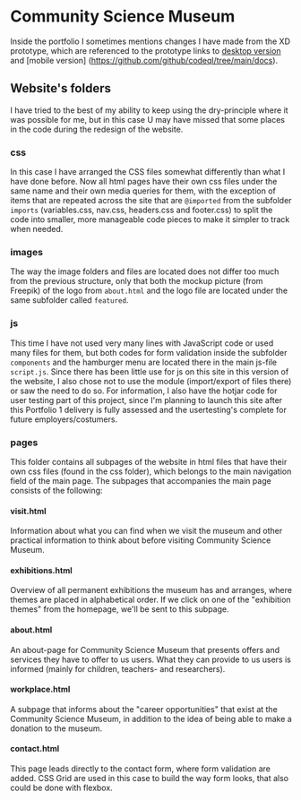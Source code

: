 # Community Science Museum
Inside the portfolio I sometimes mentions changes I have made from the XD prototype, which are referenced to the prototype links to [desktop version](https://github.com/github/codeql/tree/main/docs) and [mobile version] (https://github.com/github/codeql/tree/main/docs).  
## Website's folders 
I have tried to the best of my ability to keep using the dry-principle where it was possible for me, but in this case U may have missed that some places in the code during the redesign of the website.
### css
In this case I have arranged the CSS files somewhat differently than what I have done before. Now all html pages have their own css files under the same name and their own media queries for them, with the exception of items that are repeated across the site that are ``@imported`` from the subfolder ``imports`` (variables.css, nav.css, headers.css and footer.css) to split the code into smaller, more manageable code pieces to make it simpler to track when needed.
### images 
The way the image folders and files are located does not differ too much from the previous structure, only that both the mockup picture (from Freepik) of the logo from ``about.html`` and the logo file are located under the same subfolder called ``featured``. 
### js
This time I have not used very many lines with JavaScript code or used many files for them, but both codes for form validation inside the subfolder ``components`` and the hamburger menu are located there in the main js-file ``script.js``. Since there has been little use for js on this site in this version of the website, I also chose not to use the module (import/export of files there) or saw the need to do so. For information, I also have the hotjar code for user testing part of this project, since I'm planning to launch this site after this Portfolio 1 delivery is fully assessed and the usertesting's complete for future employers/costumers.  
### pages
This folder contains all subpages of the website in html files that have their own css files (found in the css folder), which belongs to the main navigation field of the main page. The subpages that accompanies the main page consists of the following:
#### visit.html
Information about what you can find when we visit the museum and other practical information to think about before visiting Community Science Museum. 
#### exhibitions.html
Overview of all permanent exhibitions the museum has and arranges, where themes are placed in alphabetical order. If we click on one of the "exhibition themes" from the homepage, we'll be sent to this subpage. 
#### about.html
An about-page for Community Science Museum that presents offers and services they have to offer to us users. What they can provide to us users is informed (mainly for children, teachers- and researchers). 
#### workplace.html
A subpage that informs about the "career opportunities" that exist at the Community Science Museum, in addition to the idea of being able to make a donation to the museum. 
#### contact.html
This page leads directly to the contact form, where form validation are added. CSS Grid are used in this case to build the way form looks, that also could be done with flexbox. 
